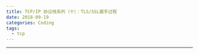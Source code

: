 ```yaml
---
title: TCP/IP 协议栈系列（十）：TLS/SSL握手过程
date: 2018-09-19 
categories: Coding
tags:
  - tcp
---
```

----------------------------------